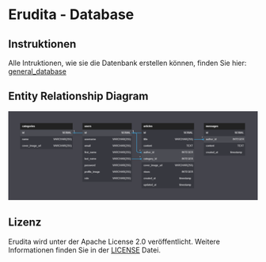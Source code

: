 # Erudita - Database

## Instruktionen
Alle Intruktionen, wie sie die Datenbank erstellen können, finden Sie hier: [general_database](https://github.com/EruditaWiki/general#datenbank)

## Entity Relationship Diagram
![er_diagram](er_diagram.png)

## Lizenz
Erudita wird unter der Apache License 2.0 veröffentlicht. Weitere Informationen finden Sie in der [LICENSE](LICENSE) Datei.
